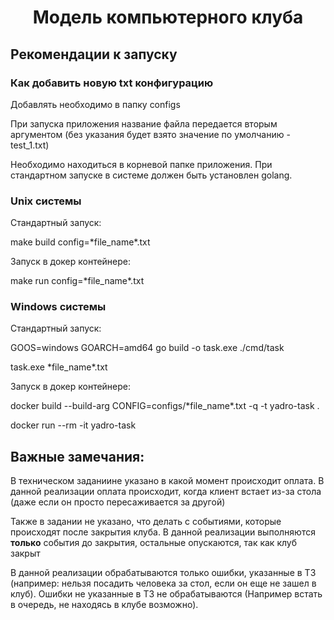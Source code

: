 <h1 align="center">Модель компьютерного клуба</h1>
<h2>Рекомендации к запуску</h2>
<h3>Как добавить новую txt конфигурацию</h3>
<p>Добавлять необходимо в папку configs</p>
<p>При запуска приложения название файла передается вторым аргументом (без указания будет взято значение по умолчанию - test_1.txt)</p>
<p>Необходимо находиться в корневой папке приложения. При стандартном запуске в системе должен быть установлен golang.</p>
<h3>Unix системы</h3>
<p>Стандартный запуск:</p>
<p color="gray">make build config=*file_name*.txt</p>
<p>Запуск в докер контейнере:</p>
<p color="gray">make run config=*file_name*.txt</p>
<h3>Windows системы</h3>
<p>Стандартный запуск:</p>
<p color="gray">GOOS=windows GOARCH=amd64 go build -o task.exe ./cmd/task</p>
<p color="gray">task.exe *file_name*.txt</p>
<p>Запуск в докер контейнере:</p>
<p color="gray">docker build --build-arg CONFIG=configs/*file_name*.txt -q -t yadro-task .</p>
<p color="gray">docker run --rm -it yadro-task</p>
<h2>Важные замечания:</h2>
<p>В техническом заданиине указано в какой момент происходит оплата. В данной реализации оплата происходит, когда клиент встает из-за стола (даже если он просто пересаживается за другой)</p>
<p>Также в задании не указано, что делать с событиями, которые происходят после закрытия клуба. В данной реализации выполняются <strong>только</strong> события до закрытия, остальные опускаются, так как клуб закрыт</p>
<p>В данной реализации обрабатываются только ошибки, указанные в ТЗ (например: нельзя посадить человека за стол, если он еще не зашел в клуб). Ошибки не указанные в ТЗ не обрабатываются (Например встать в очередь, не находясь в клубе возможно).</p>